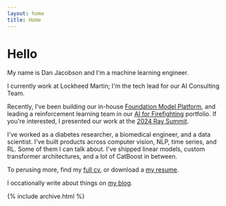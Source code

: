 ```yaml
---
layout: home
title: Home
---
```


# Hello

My name is Dan Jacobson and I'm a machine learning engineer.

I currently work at Lockheed Martin; I'm the tech lead for our AI Consulting Team.

Recently, I've been building our in-house [Foundation Model Platform](https://www.lockheedmartin.com/en-us/news/features/2022/accelerating-artificial-intelligence-ai-at-scale.html), and leading a reinforcement learning team in our [AI for Firefighting](https://www.lockheedmartin.com/en-us/products/firefighting-intelligence.html) portfolio. If you're interested, I presented our work at the [2024 Ray Summit](https://raysummit.anyscale.com/flow/anyscale/raysummit2024/landing/page/sessioncatalog/session/1715727982264001exgd).

I've worked as a diabetes researcher, a biomedical engineer, and a data scientist. I've built products across computer vision, NLP, time series, and RL. Some of them I can talk about. I've shipped linear models, custom transformer architectures, and a lot of CatBoost in between.

To perusing more, find my [full cv](cv), or download a [my resume](assets/files/cv.pdf).

I occationally write about things on [my blog](posts). 

<!-- Most recently, I've been working on: -->

<!-- {{ figure out how to show recently committed github project }} -->

{% include archive.html %}
